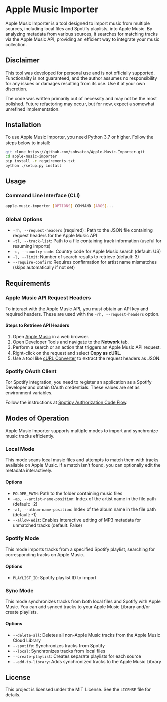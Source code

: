 # Apple Music Importer

Apple Music Importer is a tool designed to import music from multiple sources, including local files and Spotify playlists, into Apple Music. By analyzing metadata from various sources, it searches for matching tracks via the Apple Music API, providing an efficient way to integrate your music collection.

## Disclaimer

This tool was developed for personal use and is not officially supported. Functionality is not guaranteed, and the author assumes no responsibility for any issues or damages resulting from its use. Use it at your own discretion.

The code was written primarily out of necessity and may not be the most polished. Future refactoring may occur, but for now, expect a somewhat unrefined implementation.

## Installation

To use Apple Music Importer, you need Python 3.7 or higher. Follow the steps below to install:

```sh
git clone https://github.com/sohsatoh/Apple-Music-Importer.git
cd apple-music-importer
pip install -r requirements.txt
python ./setup.py install
```

## Usage

### Command Line Interface (CLI)

```sh
apple-music-importer [OPTIONS] COMMAND [ARGS]...
```

### Global Options

- `-rh, --request-headers` (required): Path to the JSON file containing request headers for the Apple Music API
- `-tl, --track-list`: Path to a file containing track information (useful for resuming imports)
- `-c, --country-code`: Country code for Apple Music search (default: US)
- `-l, --limit`: Number of search results to retrieve (default: 3)
- `--require-confirm`: Requires confirmation for artist name mismatches (skips automatically if not set)

## Requirements

### Apple Music API Request Headers

To interact with the Apple Music API, you must obtain an API key and required headers. These are used with the `-rh, --request-headers` option.

#### Steps to Retrieve API Headers

1. Open [Apple Music](https://music.apple.com/new) in a web browser.
2. Open Developer Tools and navigate to the **Network** tab.
3. Perform a search or an action that triggers an Apple Music API request.
4. Right-click on the request and select **Copy as cURL**.
5. Use a tool like [cURL Converter](https://curlconverter.com/) to extract the request headers as JSON.

### Spotify OAuth Client

For Spotify integration, you need to register an application as a Spotify Developer and obtain OAuth credentials. These values are set as environment variables.

Follow the instructions at [Spotipy Authorization Code Flow](https://spotipy.readthedocs.io/en/2.11.1/#authorization-code-flow).

## Modes of Operation

Apple Music Importer supports multiple modes to import and synchronize music tracks efficiently.

### Local Mode

This mode scans local music files and attempts to match them with tracks available on Apple Music. If a match isn't found, you can optionally edit the metadata interactively.

#### Options

- `FOLDER_PATH`: Path to the folder containing music files
- `-ap, --artist-name-position`: Index of the artist name in the file path (default: -2)
- `-al, --album-name-position`: Index of the album name in the file path (default: -1)
- `--allow-edit`: Enables interactive editing of MP3 metadata for unmatched tracks (default: False)

### Spotify Mode

This mode imports tracks from a specified Spotify playlist, searching for corresponding tracks on Apple Music.

#### Options

- `PLAYLIST_ID`: Spotify playlist ID to import

### Sync Mode

This mode synchronizes tracks from both local files and Spotify with Apple Music. You can add synced tracks to your Apple Music Library and/or create playlists.

#### Options

- `--delete-all`: Deletes all non-Apple Music tracks from the Apple Music Cloud Library
- `--spotify`: Synchronizes tracks from Spotify
- `--local`: Synchronizes tracks from local files
- `--create-playlist`: Creates separate playlists for each source
- `--add-to-library`: Adds synchronized tracks to the Apple Music Library

## License

This project is licensed under the MIT License. See the `LICENSE` file for details.
